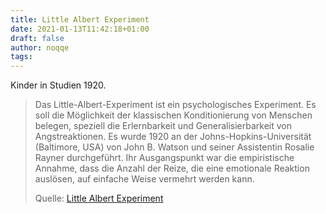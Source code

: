 ```yaml
---
title: Little Albert Experiment
date: 2021-01-13T11:42:18+01:00
draft: false
author: noqqe
tags:
---
```


Kinder in Studien 1920.

> Das Little-Albert-Experiment ist ein psychologisches Experiment. Es soll die
> Möglichkeit der klassischen Konditionierung von Menschen belegen, speziell die
> Erlernbarkeit und Generalisierbarkeit von Angstreaktionen. Es wurde 1920 an
> der Johns-Hopkins-Universität (Baltimore, USA) von John B. Watson und seiner
> Assistentin Rosalie Rayner durchgeführt. Ihr Ausgangspunkt war die
> empiristische Annahme, dass die Anzahl der Reize, die eine emotionale Reaktion
> auslösen, auf einfache Weise vermehrt werden kann.
>
> Quelle: [Little Albert Experiment](https://de.wikipedia.org/wiki/Little-Albert-Experiment)
